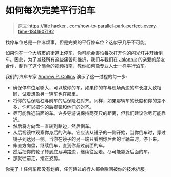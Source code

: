 # 如何每次完美平行泊车

> 原文:[https://life hacker . com/how-to-parallel-park-perfect-every-time-1841907192](https://lifehacker.com/how-to-parallel-park-perfectly-every-time-1841907192)

找停车位总是一件麻烦事，但是完美的平行停车位？这似乎几乎不可能。

如果你在一个大城市的街道上停车，你可能会害怕每次打开你的闪光灯并开始倒车。因此，为了减轻所有这些痛苦和挫折，我们与我们在 [Jalopnik](http://jalopnik.com) 的亲爱的朋友合作，制作了这个简单的视频指南，教你如何像专业人士一样平行泊车。

我们的汽车专家 [Andrew P. Collins](https://kinja.com/andrewpcollins?_ga=2.49642341.2116344636.1582581138-526664952.1559934961) 演示了这一过程的每一步:

*   确保停车位足够大，可以放你的车。如果你的车与现场两边的车长度大致相同，试着想象另一辆车也在那里。
*   将你的后保险杠与前车的后保险杠对齐。同样，如果那辆车的长度和你的差不多，你可以把你的后视镜和他们的对齐。
*   尽可能靠近前面的车。许多导游说保持两英尺的距离，但我们建议你尽可能靠近。
*   然后将方向盘一直转到路边，然后倒车。
*   从后视镜中观察你身后的汽车。它应该从镜子的一侧开始，当你倒车时，穿过镜子到达另一侧。当你在镜子的另一端只看到你后面的半辆车时，停下来。
*   伸直方向盘，继续倒车，直到你超过前面的车。
*   然后把你的轮子转到底*远离*路边，继续往回走。尽可能靠近后面的车。
*   那就往前走，摆正姿势。

你完了！任何车都没有划痕，任何路过的行人都会瞬间被你的技术折服。
